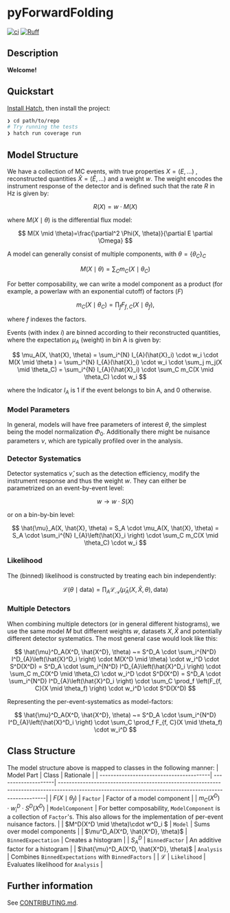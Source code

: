# pyForwardFolding

[![ci](https://github.com/chrhck/pyForwardFolding/workflows/ci/badge.svg)](https://github.com/chrhck/pyForwardFolding/actions/workflows/ci.yml)
[![Ruff](https://img.shields.io/endpoint?url=https://raw.githubusercontent.com/astral-sh/ruff/main/assets/badge/v2.json)](https://github.com/astral-sh/ruff)

## Description

**Welcome!**

## Quickstart

[Install Hatch](https://hatch.pypa.io/latest/install/), then install the project:

```sh
❯ cd path/to/repo
# Try running the tests
❯ hatch run coverage run
```

## Model Structure

We have a collection of MC events, with true properties $X = (E, \ldots)$ , reconstructed quantities $\hat{X} = (\hat{E}, \ldots)$ and a weight $w$.
The weight encodes the instrument response of the detector and is defined such that the rate $R$ in Hz is given by: 

$$
R(X) = w \cdot M(X)
$$

where $M(X \mid \theta)$ is the differential flux model:

$$
M(X \mid \theta)=\frac{\partial^2 \Phi(X, \theta)}{\partial E \partial \Omega}
$$

A model can generally consist of multiple components, with $\theta = \{\theta_C\}_C$

$$
M(X \mid \theta) = \sum_C m_C(X \mid \theta_C)
$$

For better composability, we can write a model component as a product (for example, a powerlaw with an exponential cutoff) of factors ($F$)

$$
m_C(X \mid \theta_C) = \prod_f F_{f, C}(X \mid \theta_f) ,
$$

where $f$ indexes the factors.

Events (with index $i$) are binned according to their reconstructed quantities, where the expectation $\mu_A$ (weight) in bin A is given by:

$$
\mu_A(X, \hat{X}, \theta) = \sum_i^{N} I_{A}(\hat{X}_i) \cdot w_i \cdot M(X \mid \theta ) = \sum_i^{N} I_{A}(\hat{X}_i) \cdot w_i \cdot \sum_j m_j(X \mid \theta_C) = \sum_i^{N} I_{A}(\hat{X}_i) \cdot \sum_C m_C(X \mid \theta_C) \cdot w_i
$$

where the Indicator $I_{A}$ is $1$ if the event belongs to bin A, and $0$ otherwise.



### Model Parameters

In general, models will have free parameters of interest $\theta$, the simplest being the model normalization $\Phi_0$. Additionally there might be nuisance parameters $\nu$, which are typically profiled over in the analysis.

### Detector Systematics

Detector systematics $\hat{\nu}$, such as the detection efficiency, modify the instrument response and thus the weight $w$. They can either be parametrized on an event-by-event level:

$$
w \to w \cdot S(X)
$$

or on a bin-by-bin level:

$$
\hat{\mu}_A(X, \hat{X}, \theta)  = S_A \cdot \mu_A(X, \hat{X}, \theta)   = S_A \cdot \sum_i^{N} I_{A}\left(\hat{X}_i \right) \cdot \sum_C m_C(X \mid \theta_C) \cdot w_i
$$

### Likelihood

The (binned) likelihood is constructed by treating each bin independently:

$$
\mathcal{L}\left (\theta \mid \mathrm{data} \right) = \prod_A \mathcal{L_A}(\hat{\mu}_A(X, \hat{X}, \theta) , \mathrm{data})
$$

### Multiple Detectors

When combining multiple detectors (or in general different histograms), we use the same model $M$ but different weights $w$, datasets $X, \hat{X}$ and potentially different detector systematics.
The most general case would look like this:

$$
\hat{\mu}^D_A(X^D, \hat{X^D}, \theta) ~= S^D_A \cdot \sum_i^{N^D} I^D_{A}\left(\hat{X}^D_i \right) \cdot M(X^D \mid \theta) \cdot w_i^D \cdot S^D(X^D) = S^D_A \cdot \sum_i^{N^D} I^D_{A}\left(\hat{X}^D_i \right) \cdot \sum_C m_C(X^D \mid \theta_C) \cdot w_i^D \cdot S^D(X^D) = S^D_A \cdot \sum_i^{N^D} I^D_{A}\left(\hat{X}^D_i \right) \cdot \sum_C \prod_f \left(F_{f, C}(X \mid \theta_f) \right) \cdot w_i^D \cdot S^D(X^D)
$$

Representing the per-event-systematics as model-factors:

$$
\hat{\mu}^D_A(X^D, \hat{X^D}, \theta)  ~= S^D_A \cdot \sum_i^{N^D} I^D_{A}\left(\hat{X}^D_i \right) \cdot \sum_C \prod_f F_{f, C}(X \mid \theta_f) \cdot w_i^D
$$

## Class Structure

The model structure above is mapped to classes in the following manner:
| Model Part                              | Class               | Rationale                                                                                                                                              |
| ----------------------------------------| --------------------| -------------------------------------------------------------------------------------------------------------------------------------------------------|
| $F(X \mid \theta_f)$                    | `Factor`            | Factor of a model component                                                                                                                            |
| $m_C(X^D) \cdot w_i^D \cdot S^D(X^D)$   | `ModelComponent`    | For better composability, `ModelComponent` is a collection of `Factor`'s. This also allows for the implementation of per-event nuisance factors.       |
| $M^D(X^D \mid \theta)\cdot w^D_i $      | `Model`             | Sums over model components                                                                                                                             |
| $\mu^D_A(X^D, \hat{X^D}, \theta)$       | `BinnedExpectation` | Creates a histogram                                                                                                                                    |
| $S_A^D$                                 | `BinnedFactor`      | An additive factor for a histogram                                                                                                                |
| $\hat{\mu}^D_A(X^D, \hat{X^D}, \theta)$ | `Analysis`          | Combines `BinnedExpectations` with `BinnedFactors`                                                                                          | 
| $\mathcal{L}$                           | `Likelihood`        | Evaluates likelihood for `Analysis`                                                                                                                    |


## Further information

See [CONTRIBUTING.md](.github/CONTRIBUTING.md).
